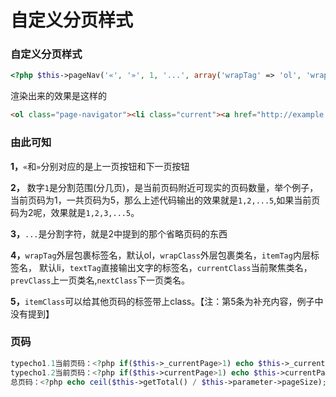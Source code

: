 # 自定义分页样式

### 自定义分页样式
```php
<?php $this->pageNav('«', '»', 1, '...', array('wrapTag' => 'ol', 'wrapClass' => 'page-navigator', 'itemTag' => 'li', 'textTag' => 'span', 'currentClass' => 'current', 'prevClass' => 'prev', 'nextClass' => 'next',)); ?>
```
渲染出来的效果是这样的
```html
<ol class="page-navigator"><li class="current"><a href="http://example.com/page/1/">1</a></li><li><a href="http://example.com/page/2/">2</a></li><li><span>...</span></li><li><a href="http://example.com/page/5/">5</a></li><li class="next"><a href="http://example.com/page/2/">»</a></li></ol>
```
### 由此可知
**1，**`«`和`»`分别对应的是上一页按钮和下一页按钮

**2，** 数字`1`是分割范围(分几页)，是当前页码附近可现实的页码数量，举个例子，当前页码为1，一共页码为5，那么上述代码输出的效果就是`1,2,...5`,如果当前页码为2呢，效果就是`1,2,3,...5`。

**3，**`...`是分割字符，就是2中提到的那个省略页码的东西

**4，**`wrapTag`外层包裹标签名，默认ol，`wrapClass`外层包裹类名，`itemTag`内层标签名， 默认li，`textTag`直接输出文字的标签名，`currentClass`当前聚焦类名，`prevClass`上一页类名,`nextClass`下一页类名。

**5，**`itemClass`可以给其他页码的标签带上class。【注：第5条为补充内容，例子中没有提到】

### 页码
```php
typecho1.1当前页码：<?php if($this->_currentPage>1) echo $this->_currentPage;  else echo 1;?>
typecho1.2当前页码：<?php if($this->currentPage>1) echo $this->currentPage;  else echo 1;?>
总页码：<?php echo ceil($this->getTotal() / $this->parameter->pageSize); ?>
```

